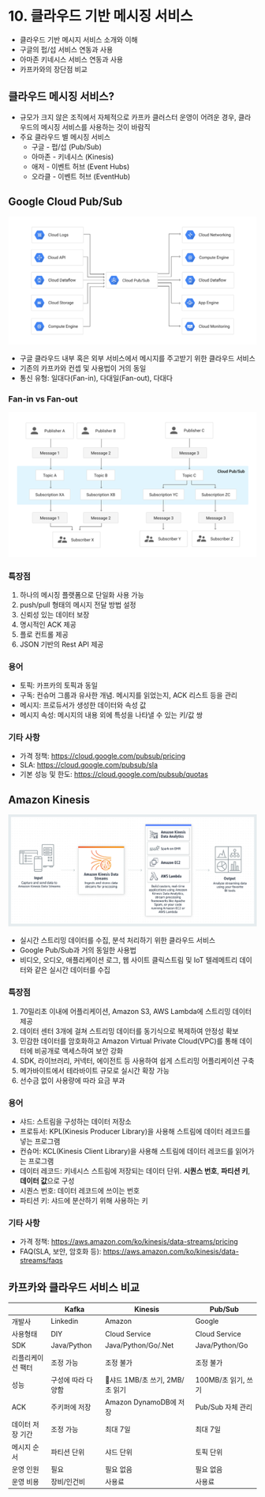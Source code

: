 # 10. 클라우드 기반 메시징 서비스

- 클라우드 기반 메시지 서비스 소개와 이해
- 구글의 펍/섭 서비스 연동과 사용
- 아마존 키네시스 서비스 연동과 사용
- 카프카와의 장단점 비교

## 클라우드 메시징 서비스?

- 규모가 크지 않은 조직에서 자체적으로 카프카 클러스터 운영이 어려운 경우, 클라우드의 메시징 서비스를 사용하는 것이 바람직
- 주요 클라우드 별 메시징 서비스
  * 구글 - 펍/섭 (Pub/Sub)
  * 아마존 - 키네시스 (Kinesis)
  * 애저 - 이벤트 허브 (Event Hubs)
  * 오라클 - 이벤트 허브 (EventHub)

## Google Cloud Pub/Sub

![](pic10-1.svg)

- 구글 클라우드 내부 혹은 외부 서비스에서 메시지를 주고받기 위한 클라우드 서비스
- 기존의 카프카와 컨셉 및 사용법이 거의 동일
- 통신 유형: 일대다(Fan-in), 다대일(Fan-out), 다대다

### Fan-in vs Fan-out

![](pic10-2.svg)

### 특장점

1. 하나의 메시징 플랫폼으로 단일화 사용 가능
2. push/pull 형태의 메시지 전달 방법 설정
3. 신뢰성 있는 데이터 보장
4. 명시적인 ACK 제공
5. 플로 컨트롤 제공
6. JSON 기반의 Rest API 제공

### 용어

- 토픽: 카프카의 토픽과 동일
- 구독: 컨슈머 그룹과 유사한 개념. 메시지를 읽었는지, ACK 리스트 등을 관리
- 메시지: 프로듀서가 생성한 데이터와 속성 값
- 메시지 속성: 메시지의 내용 외에 특성을 나타낼 수 있는 키/값 쌍

### 기타 사항

- 가격 정책: https://cloud.google.com/pubsub/pricing
- SLA: https://cloud.google.com/pubsub/sla
- 기본 성능 및 한도: https://cloud.google.com/pubsub/quotas

## Amazon Kinesis

![](pic10-3.png)

- 실시간 스트리밍 데이터를 수집, 분석 처리하기 위한 클라우드 서비스
- Google Pub/Sub과 거의 동일한 사용법
- 비디오, 오디오, 애플리케이션 로그, 웹 사이트 클릭스트림 및 IoT 텔레메트리 데이터와 같은 실시간 데이터를 수집

### 특장점

1. 70밀리초 이내에 어플리케이션, Amazon S3, AWS Lambda에 스트리밍 데이터 제공
2. 데이터 센터 3개에 걸쳐 스트리밍 데이터를 동기식으로 복제하여 안정성 확보
3. 민감한 데이터를 암호화하고 Amazon Virtual Private Cloud(VPC)를 통해 데이터에 비공개로 액세스하여 보안 강화
4. SDK, 라이브러리, 커넥터, 에이전트 등 사용하여 쉽게 스트리밍 어플리케이션 구축
5. 메가바이트에서 테라바이트 규모로 실시간 확장 가능
6. 선수금 없이 사용량에 따라 요금 부과

### 용어

- 샤드: 스트림을 구성하는 데이터 저장소
- 프로듀서: KPL(Kinesis Producer Library)을 사용해 스트림에 데이터 레코드를 넣는 프로그램
- 컨슈머: KCL(Kinesis Client Library)을 사용해 스트림에 데이터 레코드를 읽어가는 프로그램
- 데이터 레코드: 키네시스 스트림에 저장되는 데이터 단위. **시퀀스 번호**, **파티션 키**, **데이터 값**으로 구성
- 시퀀스 번호: 데이터 레코드에 쓰이는 번호
- 파티션 키: 샤드에 분산하기 위해 사용하는 키

### 기타 사항

- 가격 정책: https://aws.amazon.com/ko/kinesis/data-streams/pricing
- FAQ(SLA, 보안, 암호화 등): https://aws.amazon.com/ko/kinesis/data-streams/faqs

## 카프카와 클라우드 서비스 비교

||Kafka|Kinesis|Pub/Sub|
|---|---|---|---|
|개발사|Linkedin|Amazon|Google|
|사용형태|DIY|Cloud Service|Cloud Service|
|SDK|Java/Python|Java/Python/Go/.Net|Java/Python/Go|
|리플리케이션 팩터|조정 가능|조정 불가|조정 불가|
|성능|구성에 따라 다양함|샤드 1MB/초 쓰기, 2MB/초 읽기|100MB/초 읽기, 쓰기|
|ACK|주키퍼에 저장|Amazon DynamoDB에 저장|Pub/Sub 자체 관리|
|데이터 저장 기간|조정 가능|최대 7일|최대 7일|
|메시지 순서|파티션 단위|샤드 단위|토픽 단위|
|운영 인원|필요|필요 없음|필요 없음|
|운영 비용|장비/인건비|사용료|사용료|
